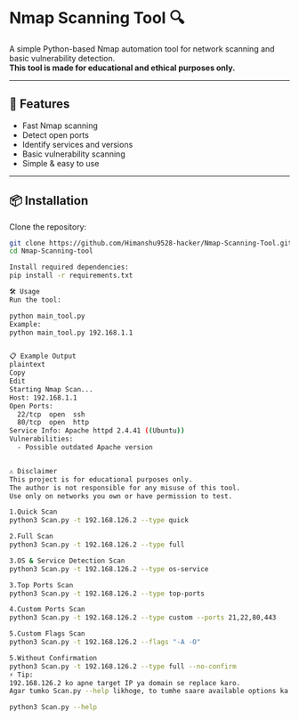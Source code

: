 # Nmap Scanning Tool 🔍

A simple Python-based Nmap automation tool for network scanning and basic vulnerability detection.  
**This tool is made for educational and ethical purposes only.**

---

## 🚀 Features
- Fast Nmap scanning
- Detect open ports
- Identify services and versions
- Basic vulnerability scanning
- Simple & easy to use

---

## 📦 Installation

Clone the repository:
```bash
git clone https://github.com/Himanshu9528-hacker/Nmap-Scanning-Tool.git
cd Nmap-Scanning-tool

Install required dependencies:
pip install -r requirements.txt

🛠 Usage
Run the tool:

python main_tool.py
Example:
python main_tool.py 192.168.1.1


📋 Example Output
plaintext
Copy
Edit
Starting Nmap Scan...
Host: 192.168.1.1
Open Ports:
  22/tcp  open  ssh
  80/tcp  open  http
Service Info: Apache httpd 2.4.41 ((Ubuntu))
Vulnerabilities:
  - Possible outdated Apache version


⚠️ Disclaimer
This project is for educational purposes only.
The author is not responsible for any misuse of this tool.
Use only on networks you own or have permission to test.

1.Quick Scan
python3 Scan.py -t 192.168.126.2 --type quick

2.Full Scan
python3 Scan.py -t 192.168.126.2 --type full

3.OS & Service Detection Scan
python3 Scan.py -t 192.168.126.2 --type os-service

3.Top Ports Scan
python3 Scan.py -t 192.168.126.2 --type top-ports

4.Custom Ports Scan
python3 Scan.py -t 192.168.126.2 --type custom --ports 21,22,80,443

5.Custom Flags Scan
python3 Scan.py -t 192.168.126.2 --flags "-A -O"

5.Without Confirmation
python3 Scan.py -t 192.168.126.2 --type full --no-confirm
⚡ Tip:
192.168.126.2 ko apne target IP ya domain se replace karo.
Agar tumko Scan.py --help likhoge, to tumhe saare available options ka list mil jayega:

python3 Scan.py --help
